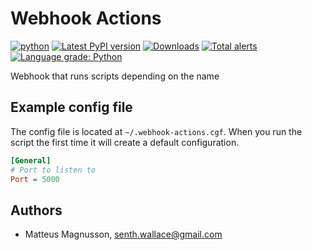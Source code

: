 # Webhook Actions

[![python](https://img.shields.io/pypi/pyversions/webhook-actions.svg)](https://pypi.python.org/pypi/webhook-actions)
[![Latest PyPI version](https://img.shields.io/pypi/v/webhook-actions.svg)](https://pypi.python.org/pypi/webhook-actions)
[![Downloads](https://pepy.tech/badge/webhook-actions)](https://pepy.tech/project/webhook-actions?right_color=orange)
[![Total alerts](https://img.shields.io/lgtm/alerts/g/Senth/webhook-actions.svg?logo=lgtm&logoWidth=18)](https://lgtm.com/projects/g/Senth/webhook-actions/alerts/)
[![Language grade: Python](https://img.shields.io/lgtm/grade/python/g/Senth/webhook-actions.svg?logo=lgtm&logoWidth=18)](https://lgtm.com/projects/g/Senth/webhook-actions/context:python)

Webhook that runs scripts depending on the name

## Example config file

The config file is located at `~/.webhook-actions.cgf`.
When you run the script the first time it will create a default configuration.

```ini
[General]
# Port to listen to
Port = 5000
```

## Authors

- Matteus Magnusson, senth.wallace@gmail.com
